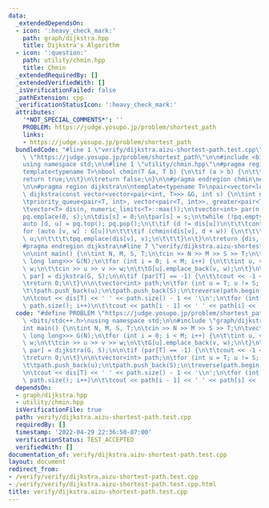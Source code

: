 ```yaml
---
data:
  _extendedDependsOn:
  - icon: ':heavy_check_mark:'
    path: graph/dijkstra.hpp
    title: Dijkstra's Algorithm
  - icon: ':question:'
    path: utility/chmin.hpp
    title: Chmin
  _extendedRequiredBy: []
  _extendedVerifiedWith: []
  _isVerificationFailed: false
  _pathExtension: cpp
  _verificationStatusIcon: ':heavy_check_mark:'
  attributes:
    '*NOT_SPECIAL_COMMENTS*': ''
    PROBLEM: https://judge.yosupo.jp/problem/shortest_path
    links:
    - https://judge.yosupo.jp/problem/shortest_path
  bundledCode: "#line 1 \"verify/dijkstra.aizu-shortest-path.test.cpp\"\n#define PROBLEM\
    \ \"https://judge.yosupo.jp/problem/shortest_path\"\n\n#include <bits/stdc++.h>\n\
    using namespace std;\n\n#line 1 \"utility/chmin.hpp\"\n#pragma region chmin\n\n\
    template<typename T>\nbool chmin(T &a, T b) {\n\tif (a > b) {\n\t\ta = b;\n\t\t\
    return true;\n\t}\n\treturn false;\n}\n\n#pragma endregion chmin\n#line 2 \"graph/dijkstra.hpp\"\
    \n\n#pragma region dijkstra\n\ntemplate<typename T>\npair<vector<long long>, vector<int>>\
    \ dijkstra(const vector<vector<pair<int, T>>> &G, int s) {\n\tint n = G.size();\n\
    \tpriority_queue<pair<T, int>, vector<pair<T, int>>, greater<pair<T, int>>> pq;\n\
    \tvector<T> dis(n, numeric_limits<T>::max());\n\tvector<int> par(n, -1);\n\n\t\
    pq.emplace(0, s);\n\tdis[s] = 0;\n\tpar[s] = s;\n\twhile (!pq.empty()) {\n\t\t\
    auto [d, u] = pq.top(); pq.pop();\n\t\tif (d != dis[u])\n\t\t\tcontinue;\n\t\t\
    for (auto [v, w] : G[u])\n\t\t\tif (chmin(dis[v], d + w)) {\n\t\t\t\tpar[v] =\
    \ u;\n\t\t\t\tpq.emplace(dis[v], v);\n\t\t\t}\n\t}\n\treturn {dis, par};\n}\n\n\
    #pragma endregion dijkstra\n#line 7 \"verify/dijkstra.aizu-shortest-path.test.cpp\"\
    \n\nint main() {\n\tint N, M, S, T;\n\tcin >> N >> M >> S >> T;\n\tvector<vector<pair<int,\
    \ long long>>> G(N);\n\tfor (int i = 0; i < M; i++) {\n\t\tint u, v; long long\
    \ w;\n\t\tcin >> u >> v >> w;\n\t\tG[u].emplace_back(v, w);\n\t}\n\t\n\tauto [dis,\
    \ par] = dijkstra(G, S);\n\n\tif (par[T] == -1) {\n\t\tcout << -1 << '\\n';\n\t\
    \treturn 0;\n\t}\n\n\tvector<int> path;\n\tfor (int u = T; u != S; u = par[u])\n\
    \t\tpath.push_back(u);\n\tpath.push_back(S);\n\treverse(path.begin(), path.end());\n\
    \n\tcout << dis[T] << ' ' << path.size() - 1 << '\\n';\n\tfor (int i = 1; i <\
    \ path.size(); i++)\n\t\tcout << path[i - 1] << ' ' << path[i] << '\\n';\n}\n"
  code: "#define PROBLEM \"https://judge.yosupo.jp/problem/shortest_path\"\n\n#include\
    \ <bits/stdc++.h>\nusing namespace std;\n\n#include \"graph/dijkstra.hpp\"\n\n\
    int main() {\n\tint N, M, S, T;\n\tcin >> N >> M >> S >> T;\n\tvector<vector<pair<int,\
    \ long long>>> G(N);\n\tfor (int i = 0; i < M; i++) {\n\t\tint u, v; long long\
    \ w;\n\t\tcin >> u >> v >> w;\n\t\tG[u].emplace_back(v, w);\n\t}\n\t\n\tauto [dis,\
    \ par] = dijkstra(G, S);\n\n\tif (par[T] == -1) {\n\t\tcout << -1 << '\\n';\n\t\
    \treturn 0;\n\t}\n\n\tvector<int> path;\n\tfor (int u = T; u != S; u = par[u])\n\
    \t\tpath.push_back(u);\n\tpath.push_back(S);\n\treverse(path.begin(), path.end());\n\
    \n\tcout << dis[T] << ' ' << path.size() - 1 << '\\n';\n\tfor (int i = 1; i <\
    \ path.size(); i++)\n\t\tcout << path[i - 1] << ' ' << path[i] << '\\n';\n}"
  dependsOn:
  - graph/dijkstra.hpp
  - utility/chmin.hpp
  isVerificationFile: true
  path: verify/dijkstra.aizu-shortest-path.test.cpp
  requiredBy: []
  timestamp: '2022-04-29 22:36:50-07:00'
  verificationStatus: TEST_ACCEPTED
  verifiedWith: []
documentation_of: verify/dijkstra.aizu-shortest-path.test.cpp
layout: document
redirect_from:
- /verify/verify/dijkstra.aizu-shortest-path.test.cpp
- /verify/verify/dijkstra.aizu-shortest-path.test.cpp.html
title: verify/dijkstra.aizu-shortest-path.test.cpp
---
```

